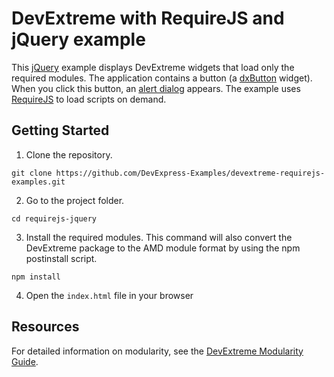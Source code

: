 # DevExtreme with RequireJS and jQuery example

This [jQuery](http://jquery.com/) example displays DevExtreme widgets that load only the required modules. The application contains a button (a [dxButton](https://js.devexpress.com/Documentation/ApiReference/UI_Components/dxButton/) widget). When you click this button, an [alert dialog](https://js.devexpress.com/Documentation/ApiReference/Common/Utils/ui/dialog/#alertmessageHtml_title) appears. The example uses [RequireJS](http://requirejs.org/) to load scripts on demand.

## Getting Started

1. Clone the repository.
 ``` text  
 git clone https://github.com/DevExpress-Examples/devextreme-requirejs-examples.git
 ```

2. Go to the project folder.
 ``` text
 cd requirejs-jquery
 ```

3. Install the required modules. This command will also convert the DevExtreme package to the AMD module format by using the npm postinstall script.
 ``` text
 npm install
 ```

4. Open the `index.html` file in your browser

## Resources

For detailed information on modularity, see the [DevExtreme Modularity Guide](http://js.devexpress.com/Documentation/Guide/Common/Modularity).
